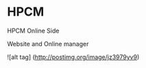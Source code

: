 HPCM
====

HPCM Online Side 

Website and Online manager

![alt tag] (http://postimg.org/image/jz3979yv9)
